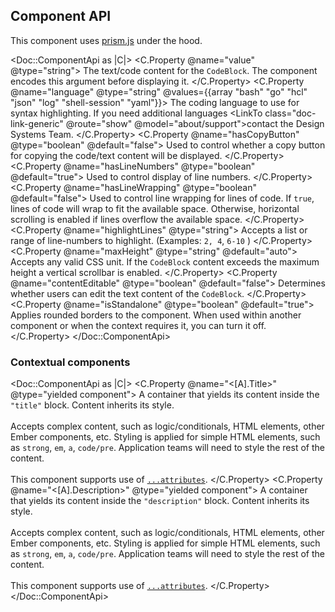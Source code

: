 ## Component API

This component uses [prism.js](https://prismjs.com/) under the hood.

<Doc::ComponentApi as |C|>
  <C.Property @name="value" @type="string">
    The text/code content for the `CodeBlock`. The component encodes this argument before displaying it.
  </C.Property>
  <C.Property @name="language" @type="string" @values={{array "bash" "go" "hcl" "json" "log" "shell-session" "yaml"}}>
    The coding language to use for syntax highlighting. If you need additional languages <LinkTo class="doc-link-generic" @route="show" @model="about/support">contact the Design Systems Team</LinkTo>.
  </C.Property>
  <C.Property @name="hasCopyButton" @type="boolean" @default="false">
    Used to control whether a copy button for copying the code/text content will be displayed.
  </C.Property>
  <C.Property @name="hasLineNumbers" @type="boolean" @default="true">
    Used to control display of line numbers.
  </C.Property>
  <C.Property @name="hasLineWrapping" @type="boolean" @default="false">
    Used to control line wrapping for lines of code. If `true`, lines of code will wrap to fit the available space. Otherwise, horizontal scrolling is enabled if lines overflow the available space.
  </C.Property>
  <C.Property @name="highlightLines" @type="string">
    Accepts a list or range of line-numbers to highlight. (Examples: `2, 4`, `6-10` )
  </C.Property>
  <C.Property @name="maxHeight" @type="string" @default="auto">
    Accepts any valid CSS unit. If the `CodeBlock` content exceeds the maximum height a vertical scrollbar is enabled.
  </C.Property>
  <C.Property @name="contentEditable" @type="boolean" @default="false">
    Determines whether users can edit the text content of the `CodeBlock`.
  </C.Property>
  <C.Property @name="isStandalone" @type="boolean" @default="true">
    Applies rounded borders to the component. When used within another component or when the context requires it, you can turn it off.
  </C.Property>
</Doc::ComponentApi>

### Contextual components

<Doc::ComponentApi as |C|>
  <C.Property @name="<[A].Title>" @type="yielded component">
    A container that yields its content inside the `"title"` block. Content inherits its style.<br/><br/>Accepts complex content, such as logic/conditionals, HTML elements, other Ember components, etc. Styling is applied for simple HTML elements, such as `strong`, `em`, `a`, `code/pre`. Application teams will need to style the rest of the content.<br/><br/>This component supports use of [`...attributes`](https://guides.emberjs.com/release/in-depth-topics/patterns-for-components/#toc_attribute-ordering).
  </C.Property>
  <C.Property @name="<[A].Description>" @type="yielded component">
    A container that yields its content inside the `"description"` block. Content inherits its style.<br/><br/>Accepts complex content, such as logic/conditionals, HTML elements, other Ember components, etc. Styling is applied for simple HTML elements, such as `strong`, `em`, `a`, `code/pre`. Application teams will need to style the rest of the content.<br/><br/>This component supports use of [`...attributes`](https://guides.emberjs.com/release/in-depth-topics/patterns-for-components/#toc_attribute-ordering).
  </C.Property>
</Doc::ComponentApi>
